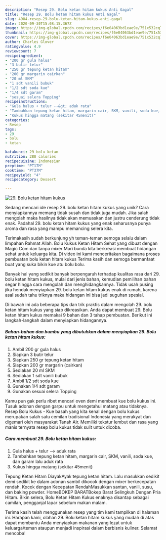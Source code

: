 ```yaml
---
description: "Resep 29. Bolu ketan hitam kukus Anti Gagal"
title: "Resep 29. Bolu ketan hitam kukus Anti Gagal"
slug: 4984-resep-29-bolu-ketan-hitam-kukus-anti-gagal
date: 2020-09-30T15:08:15.367Z
image: https://img-global.cpcdn.com/recipes/f6e04063bd1eae9e/751x532cq70/29-bolu-ketan-hitam-kukus-foto-resep-utama.jpg
thumbnail: https://img-global.cpcdn.com/recipes/f6e04063bd1eae9e/751x532cq70/29-bolu-ketan-hitam-kukus-foto-resep-utama.jpg
cover: https://img-global.cpcdn.com/recipes/f6e04063bd1eae9e/751x532cq70/29-bolu-ketan-hitam-kukus-foto-resep-utama.jpg
author: Charles Glover
ratingvalue: 4.9
reviewcount: 7
recipeingredient:
- "200 gr gula halus"
- "3 butir telur"
- "250 gr tepung ketan hitam"
- "200 gr margarin cairkan"
- "20 ml SKM"
- "1 sdt vanili bubuk"
- "1/2 sdt soda kue"
- "1/4 sdt garam"
- "sesuai selera Topping"
recipeinstructions:
- "Gula halus + telur --&gt; aduk rata"
- "Tambahkan tepung ketan hitam, margarin cair, SKM, vanili, soda kue, dan garam lalu aduk rata"
- "Kukus hingga matang (sekitar 45menit)"
categories:
- Resep
tags:
- 29
- bolu
- ketan

katakunci: 29 bolu ketan 
nutrition: 288 calories
recipecuisine: Indonesian
preptime: "PT17M"
cooktime: "PT37M"
recipeyield: "4"
recipecategory: Dessert

---
```



![29. Bolu ketan hitam kukus](https://img-global.cpcdn.com/recipes/f6e04063bd1eae9e/751x532cq70/29-bolu-ketan-hitam-kukus-foto-resep-utama.jpg)

Sedang mencari ide resep 29. bolu ketan hitam kukus yang unik? Cara menyiapkannya memang tidak susah dan tidak juga mudah. Jika salah mengolah maka hasilnya tidak akan memuaskan dan justru cenderung tidak enak. Padahal 29. bolu ketan hitam kukus yang enak seharusnya punya aroma dan rasa yang mampu memancing selera kita.

Terimakasih sudah berkunjung yh teman-teman semoga selalu dalam limpahan Rahmat Allah. Bolu Kukus Ketan Hitam Sehat yang dibuat dengan Magic Com dan tanpa mixer Mari bunda kita berkreasi membuat hidangan sehat untuk keluarga kita. Di video ini kami menceritakan bagaimana proses pembuatan bolu ketan hitam kukus Terima kasih dan semoga bermanfaat buat yang suka bikin kue atu bolu bolu.

Banyak hal yang sedikit banyak berpengaruh terhadap kualitas rasa dari 29. bolu ketan hitam kukus, mulai dari jenis bahan, kemudian pemilihan bahan segar hingga cara mengolah dan menghidangkannya. Tidak usah pusing jika hendak menyiapkan 29. bolu ketan hitam kukus enak di rumah, karena asal sudah tahu triknya maka hidangan ini bisa jadi suguhan spesial.


Di bawah ini ada beberapa tips dan trik praktis dalam mengolah 29. bolu ketan hitam kukus yang siap dikreasikan. Anda dapat membuat 29. Bolu ketan hitam kukus memakai 9 bahan dan 3 tahap pembuatan. Berikut ini langkah-langkah dalam menyiapkan hidangannya.

<!--inarticleads1-->

##### Bahan-bahan dan bumbu yang dibutuhkan dalam menyiapkan 29. Bolu ketan hitam kukus:

1. Ambil 200 gr gula halus
1. Siapkan 3 butir telur
1. Siapkan 250 gr tepung ketan hitam
1. Siapkan 200 gr margarin (cairkan)
1. Sediakan 20 ml SKM
1. Sediakan 1 sdt vanili bubuk
1. Ambil 1/2 sdt soda kue
1. Gunakan 1/4 sdt garam
1. Gunakan sesuai selera Topping


Kamu pun gak perlu ribet mencari oven demi membuat kue bolu kukus ini. Tusuk adonan dengan garpu untuk mengetahui matang atau tidaknya. Resep Bolu Kukus - Kue basah yang kita kenal dengan bolu kukus merupakan salah satu cemilan tradisional Indonesia yang merakyat dan digemari oleh masyarakat Tanah Air. Memiliki tekstur lembut dan rasa yang manis ternyata resep bolu kukus tidak sulit untuk dicoba. 

<!--inarticleads2-->

##### Cara membuat 29. Bolu ketan hitam kukus:

1. Gula halus + telur --&gt; aduk rata
1. Tambahkan tepung ketan hitam, margarin cair, SKM, vanili, soda kue, dan garam lalu aduk rata
1. Kukus hingga matang (sekitar 45menit)


Tepung Ketan Hitam DiayakAyak tepung ketan hitam. Lalu masukkan sedikit demi sedikit ke dalam adonan sambil dikocok dengan mixer berkecepatan rendah. Kocok dengan Kecepatan RendahMasukkan santan, vanili, susu, dan baking powder. HomeBOKEP BARATBokep Barat Selingkuh Dengan Pria Hitam. Bikin selera, Bolu Ketan Hitam Kukus enaknya disantap sebagai camilan, pengganjal lapar sebelum makan malam. 

Terima kasih telah menggunakan resep yang tim kami tampilkan di halaman ini. Harapan kami, olahan 29. Bolu ketan hitam kukus yang mudah di atas dapat membantu Anda menyiapkan makanan yang lezat untuk keluarga/teman ataupun menjadi inspirasi dalam berbisnis kuliner. Selamat mencoba!

